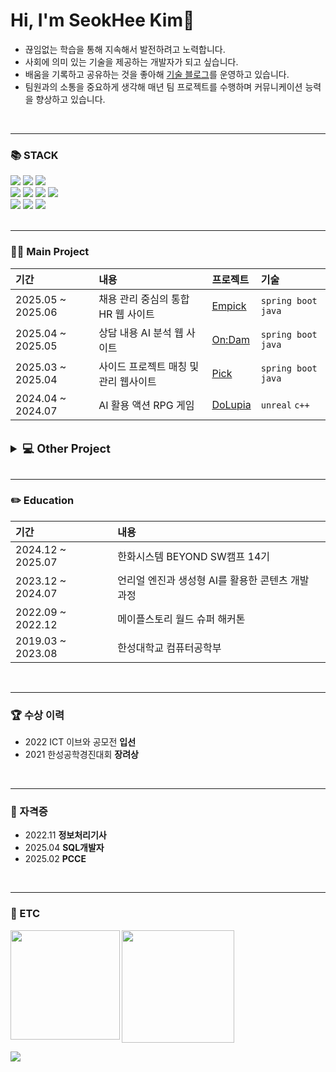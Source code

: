 <div align="left">
<h1>Hi, I'm SeokHee Kim👋</h1>

<ul style="">
<li>끊임없는 학습을 통해 지속해서 발전하려고 노력합니다.</li>
<li>사회에 의미 있는 기술을 제공하는 개발자가 되고 싶습니다.</li>
<li>배움을 기록하고 공유하는 것을 좋아해 <a href="https://woonyang-story.tistory.com/">기술 블로그</a>를 운영하고 있습니다.</li>
<li>팀원과의 소통을 중요하게 생각해 매년 팀 프로젝트를 수행하며 커뮤니케이션 능력을 향상하고 있습니다.</li>
</ul>

<br>
<hr>

<h3>📚 STACK</h3> 
  <img src="https://img.shields.io/badge/C++-00599C?style=for-the-badge&logo=c%2B%2B&logoColor=white"/>
  <img src="https://img.shields.io/badge/c%23-%23239120.svg?style=for-the-badge&logo=csharp&logoColor=white"/>
  <img src="https://img.shields.io/badge/java-007396?style=for-the-badge&logo=OpenJDK&logoColor=white"/>
  
  <br>
  
  <img src="https://img.shields.io/badge/unrealengine-%23313131.svg?style=for-the-badge&logo=unrealengine&logoColor=white"/>
  <img src="https://img.shields.io/badge/Unity-2a2a2a?style=for-the-badge&logo=Unity&logoColor=white"/>
  <img src="https://img.shields.io/badge/springboot-6DB33F?style=for-the-badge&logo=springboot&logoColor=white"/>
  <img src="https://img.shields.io/badge/MariaDB-003545?style=for-the-badge&logo=mariadb&logoColor=white"/>

  <br>
  
  <img src="https://img.shields.io/badge/figma-%23F24E1E.svg?style=for-the-badge&logo=figma&logoColor=white"/>
  <img src="https://img.shields.io/badge/github-181717?style=for-the-badge&logo=github&logoColor=white"/>
  <img src="https://img.shields.io/badge/Notion-%23000000.svg?style=for-the-badge&logo=notion&logoColor=white"/>

<br>
<br>
<hr>

<h3>👨‍💻 Main Project</h3>

| 기간 | 내용 | 프로젝트 | 기술 |
|:----|:----|:----|:----|
| 2025.05 ~ 2025.06 | 채용 관리 중심의 통합 HR 웹 사이트 | <a href="https://github.com/yehang218/Empick">Empick</a> | `spring boot` `java` |
| 2025.04 ~ 2025.05 | 상담 내용 AI 분석 웹 사이트 | <a href="https://github.com/yehang218/ondam">On:Dam</a> | `spring boot` `java` |
| 2025.03 ~ 2025.04 | 사이드 프로젝트 매칭 및 관리 웹사이트 | <a href="https://github.com/BE14-NoB/Pick">Pick</a> | `spring boot` `java` |
| 2024.04 ~ 2024.07 | AI 활용 액션 RPG 게임 | <a href="https://github.com/Team-DoLoop/DoLupia">DoLupia</a> | `unreal` `c++` |
<br>

<details>
  <summary style="font-size: 1.3em;">
  <b>💻 Other Project</b>
  </summary>
<br>

| 기간 | 내용 | 프로젝트 | 기술 |
|:----|:----|:----|:----|
| 2023.05 ~ 2023.06 | 시각형 날씨 정보 제공 어플 | <a href="https://github.com/DC-SHB/FashionMA">패션기상청</a> | `unity` `c#` |
| 2023.04 ~ 2023.11 | 스테이지형 캐주얼 모바일 게임 | <a href="https://github.com/Team-efni/FlowersBloom">꽃이 피는 날</a> | `unity` `c#` |
| 2023.01 ~ 2023.06 | VR 핸드트래킹을 이용한 인지재활 콘텐츠 | <a href="https://github.com/HS-GS31/GS31">춘자씨의 푸드트럭</a> | `unity` `c#` |
| 2022.07 ~ 2022.11 | AI 활용 웹툰 저작도구 웹사이트 | <a href="https://github.com/IbwaProject/SharpToon">#툰</a> | `flask` `python` |\
| 2021.07 ~ 2021.09 | 지도 채우기 어플 | <a href="https://github.com/HSUITContestTeam/fillin-map">Fillin-Map</a> | `android studio` `kotlin` |
</details>

<br>
<hr>

<h3>✏️ Education</h3>

| 기간 | 내용 |
|:----|:----|
| 2024.12 ~ 2025.07 | 한화시스템 BEYOND SW캠프 14기 |
| 2023.12 ~ 2024.07 | 언리얼 엔진과 생성형 AI를 활용한 콘텐츠 개발 과정 |
| 2022.09 ~ 2022.12 | 메이플스토리 월드 슈퍼 해커톤 |
| 2019.03 ~ 2023.08 | 한성대학교 컴퓨터공학부 |

<br>
<hr>

<h3>🏆 수상 이력</h3>
<ul>
<li>2022 ICT 이브와 공모전 <b>입선</b></li>
<li>2021 한성공학경진대회 <b>장려상</b></li>

</ul>

<br>
<hr>

<h3>📑 자격증</h3>
<ul style="">
<li>2022.11 <b>정보처리기사</b></li>
<li>2025.04 <b>SQL개발자</b></li>
<li>2025.02 <b>PCCE</b></li>

</ul>

<br>
<hr>

<h3>📍 ETC</h3>
<p>
<img align="left" src="https://mazassumnida.wtf/api/generate_badge?boj=hyun_w9" height="175px">
<img src="https://github-readme-stats.vercel.app/api?username=yehang218&show_icons=true&theme=panda" height="180px" />
</p>

<img src="https://capsule-render.vercel.app/api?type=waving&color=gradient&customColorList=23&height=150&section=footer"/>

</div>
